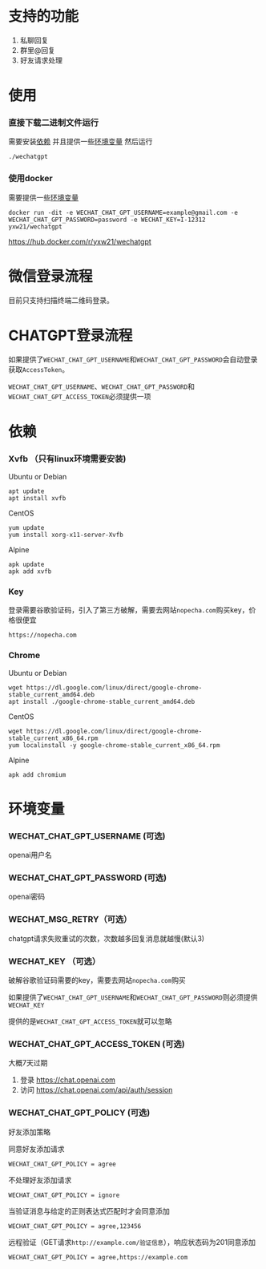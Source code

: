 # 支持的功能
1. 私聊回复
2. 群里@回复
3. 好友请求处理
# 使用
### 直接下载二进制文件运行
需要安装[依赖](https://github.com/yxw21/wechatgpt#%E4%BE%9D%E8%B5%96)
并且提供一些[环境变量](https://github.com/yxw21/wechatgpt#%E7%8E%AF%E5%A2%83%E5%8F%98%E9%87%8F)
然后运行
```
./wechatgpt
```

### 使用docker
需要提供一些[环境变量](https://github.com/yxw21/wechatgpt#%E7%8E%AF%E5%A2%83%E5%8F%98%E9%87%8F)
```
docker run -dit -e WECHAT_CHAT_GPT_USERNAME=example@gmail.com -e WECHAT_CHAT_GPT_PASSWORD=password -e WECHAT_KEY=I-12312 yxw21/wechatgpt
```
https://hub.docker.com/r/yxw21/wechatgpt

# 微信登录流程
目前只支持扫描终端二维码登录。

# CHATGPT登录流程
如果提供了`WECHAT_CHAT_GPT_USERNAME`和`WECHAT_CHAT_GPT_PASSWORD`会自动登录获取`AccessToken`。

`WECHAT_CHAT_GPT_USERNAME`、`WECHAT_CHAT_GPT_PASSWORD`和`WECHAT_CHAT_GPT_ACCESS_TOKEN`必须提供一项

# 依赖
### Xvfb （只有linux环境需要安装)

Ubuntu or Debian
```
apt update
apt install xvfb
```
CentOS
```
yum update
yum install xorg-x11-server-Xvfb
```
Alpine
```
apk update
apk add xvfb
```
### Key
登录需要谷歌验证码，引入了第三方破解，需要去网站`nopecha.com`购买key，价格很便宜

```
https://nopecha.com
```
### Chrome

Ubuntu or Debian
```
wget https://dl.google.com/linux/direct/google-chrome-stable_current_amd64.deb
apt install ./google-chrome-stable_current_amd64.deb
```
CentOS
```
wget https://dl.google.com/linux/direct/google-chrome-stable_current_x86_64.rpm
yum localinstall -y google-chrome-stable_current_x86_64.rpm
```
Alpine
```
apk add chromium
```


# 环境变量

### WECHAT_CHAT_GPT_USERNAME (可选)
openai用户名
### WECHAT_CHAT_GPT_PASSWORD (可选)
openai密码
### WECHAT_MSG_RETRY（可选）
chatgpt请求失败重试的次数，次数越多回复消息就越慢(默认3)
### WECHAT_KEY （可选）
破解谷歌验证码需要的key，需要去网站`nopecha.com`购买

如果提供了`WECHAT_CHAT_GPT_USERNAME`和`WECHAT_CHAT_GPT_PASSWORD`则必须提供`WECHAT_KEY`

提供的是`WECHAT_CHAT_GPT_ACCESS_TOKEN`就可以忽略
### WECHAT_CHAT_GPT_ACCESS_TOKEN (可选)
大概7天过期
1. 登录 https://chat.openai.com
2. 访问 https://chat.openai.com/api/auth/session
### WECHAT_CHAT_GPT_POLICY (可选)
好友添加策略

同意好友添加请求
```
WECHAT_CHAT_GPT_POLICY = agree
```
不处理好友添加请求
```
WECHAT_CHAT_GPT_POLICY = ignore
```
当验证消息与给定的正则表达式匹配时才会同意添加
```
WECHAT_CHAT_GPT_POLICY = agree,123456
```
远程验证（GET请求`http://example.com/验证信息`），响应状态码为201同意添加
```
WECHAT_CHAT_GPT_POLICY = agree,https://example.com
```
